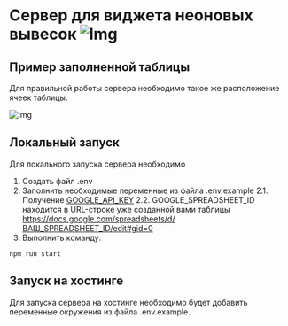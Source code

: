 # Сервер для виджета неоновых вывесок ![Img](https://i.ibb.co/sRdv0kn/wdigetneon-1.png)

## Пример заполненной таблицы
Для правильной работы сервера необходимо такое же расположение ячеек таблицы.

![Img](https://i.ibb.co/L5cL9q5/table-1.png)

## Локальный запуск
Для локального запуска сервера необходимо
1. Создать файл .env
2. Заполнить необходимые переменные из файла .env.example
2.1. Получение [GOOGLE_API_KEY](https://sendpulse.by/knowledge-base/chatbot/integrations/googlesheets#:~:text=%D0%9F%D0%B5%D1%80%D0%B5%D0%B9%D0%B4%D0%B8%D1%82%D0%B5%20%D0%B2%20%D1%80%D0%B0%D0%B7%D0%B4%D0%B5%D0%BB%20%C2%ABAPI%20%D0%B8,%D0%BF%D0%BE%D0%BB%D1%83%D1%87%D0%B8%D1%82%D0%B5%20%D1%81%D0%BE%D0%BE%D0%B1%D1%89%D0%B5%D0%BD%D0%B8%D0%B5%20%D0%BE%20%D1%81%D0%BE%D0%B7%D0%B4%D0%B0%D0%BD%D0%B8%D0%B8%20%D0%BA%D0%BB%D1%8E%D1%87%D0%B0.)
2.2. GOOGLE_SPREADSHEET_ID находится в URL-строке уже созданной вами таблицы https://docs.google.com/spreadsheets/d/ВАШ_SPREADSHEET_ID/edit#gid=0
3. Выполнить команду: 
``` nodejs
npm run start
```
## Запуск на хостинге 
Для запуска сервера на хостинге необходимо будет добавить переменные окружения из файла .env.example.
